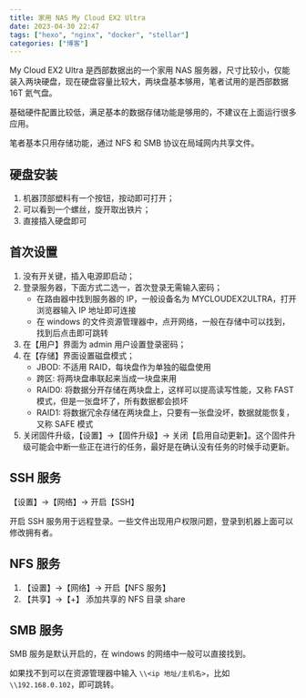 ```yaml
---
title: 家用 NAS My Cloud EX2 Ultra
date: 2023-04-30 22:47
tags: ["hexo", "nginx", "docker", "stellar"]
categories: ["博客"]
---
```


My Cloud EX2 Ultra 是西部数据出的一个家用 NAS 服务器，尺寸比较小，仅能装入两块硬盘，现在硬盘容量比较大，两块盘基本够用，笔者试用的是西部数据 16T 氦气盘。

基础硬件配置比较低，满足基本的数据存储功能是够用的，不建议在上面运行很多应用。

笔者基本只用存储功能，通过 NFS 和 SMB 协议在局域网内共享文件。

## 硬盘安装

1. 机器顶部塑料有一个按钮，按动即可打开；
2. 可以看到一个螺丝，旋开取出铁片；
3. 直接插入硬盘即可

## 首次设置

1. 没有开关键，插入电源即启动；
2. 登录服务器，下面方式二选一，首次登录无需输入密码；
    - 在路由器中找到服务器的 IP，一般设备名为 MYCLOUDEX2ULTRA，打开浏览器输入 IP 地址即可连接
    - 在 windows 的文件资源管理器中，点开网络，一般在存储中可以找到，找到后点击即可跳转
3. 在【用户】界面为 admin 用户设置登录密码；
4. 在【存储】界面设置磁盘模式；
    - JBOD: 不适用 RAID，每块盘作为单独的磁盘使用
    - 跨区: 将两块盘串联起来当成一块盘来用
    - RAID0: 将数据分开存储在两块盘上，这样可以提高读写性能，又称 FAST 模式，但是一张盘坏了，所有数据都会损坏
    - RAID1: 将数据冗余存储在两块盘上，只要有一张盘没坏，数据就能恢复，又称 SAFE 模式
5. 关闭固件升级，【设置】->【固件升级】-> 关闭【启用自动更新】。这个固件升级可能会中断一些正在进行的任务，最好是在确认没有任务的时候手动更新。

## SSH 服务

【设置】->【网络】-> 开启【SSH】

开启 SSH 服务用于远程登录。一些文件出现用户权限问题，登录到机器上面可以修改拥有者。

## NFS 服务

1. 【设置】->【网络】-> 开启【NFS 服务】
2. 【共享】->【+】 添加共享的 NFS 目录 share

## SMB 服务

SMB 服务是默认开启的，在 windows 的网络中一般可以直接找到。

如果找不到可以在资源管理器中输入 `\\<ip 地址/主机名>`，比如 `\\192.168.0.102`，即可跳转。
